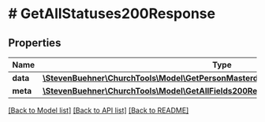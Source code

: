 # # GetAllStatuses200Response

## Properties

Name | Type | Description | Notes
------------ | ------------- | ------------- | -------------
**data** | [**\StevenBuehner\ChurchTools\Model\GetPersonMasterdata200ResponseDataStatusesInner[]**](GetPersonMasterdata200ResponseDataStatusesInner.md) |  | [optional]
**meta** | [**\StevenBuehner\ChurchTools\Model\GetAllFields200ResponseMeta**](GetAllFields200ResponseMeta.md) |  | [optional]

[[Back to Model list]](../../README.md#models) [[Back to API list]](../../README.md#endpoints) [[Back to README]](../../README.md)
